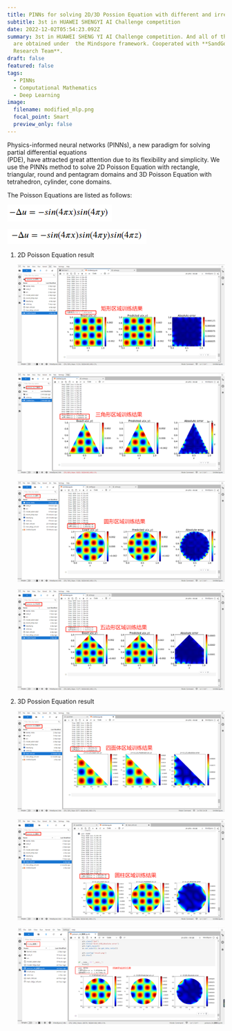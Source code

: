 ```yaml
---
title: PINNs for solving 2D/3D Possion Equation with different and irregular boundary
subtitle: 3st in HUAWEI SHENGYI AI Challenge competition
date: 2022-12-02T05:54:23.092Z
summary: 3st in HUAWEI SHENG YI AI Challenge competition. And all of the results
  are obtained under  the Mindspore framework. Cooperated with **SandGold AI
  Research Team**.
draft: false
featured: false
tags:
  - PINNs
  - Computational Mathematics
  - Deep Learning
image:
  filename: modified_mlp.png
  focal_point: Smart
  preview_only: false
---
```

Physics-informed neural networks (PINNs), a new paradigm for solving partial differential equations\
(PDE), have attracted great attention due to its flexibility and simplicity. We use the PINNs method to solve 2D Poisson Equation with rectangle, triangular, round and pentagram domains and 3D Poisson Equation with tetrahedron, cylinder, cone domains.

T﻿he Poisson Equations are listed as follows:

![](2d-poisson.png "2D Poisson Equation ")

![](3d-poisson-equation.png "3D Poisson Equation ")

1. 2﻿D Poisson  Equation result 

   ![](矩形区域训练结果.png "2D Poisson Equation with Rectangle Domain")

   ![](三角形区域训练结果.png "2D Poisson Equation with Triangular Domain")

   ![](圆形区域训练结果.png "2D Poisson Equation with round Domain")

   ![](五边形区域训练结果.png "2D Poisson Equation with pentagram Domain")
2. 3﻿D Possion Equation result

   ![](四面体区域训练结果.png "3D Possion Equation with tetrahedron domain")

   ![](圆柱区域训练结果.png "3D Possion Equation with cylinder domain")

   ![](圆锥区域训练结果.png "3D Possion Equation with cone domain")